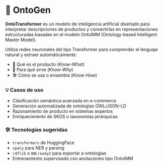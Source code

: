 # 🧠 OntoGen

**OntoTransformer** es un modelo de inteligencia artificial diseñado para interpretar descripciones de productos y convertirlas en representaciones estructuradas basadas en el modelo OntoIMM (Ontology-based Intelligent Master Model).

Utiliza redes neuronales del tipo Transformer para comprender el lenguaje natural y extraer automáticamente:

- 📌 Qué es el producto (*Know-What*)
- 🎯 Para qué sirve (*Know-Why*)
- 🛠️ Cómo se usa o ensambla (*Know-How*)

### 💡 Casos de uso
- Clasificación semántica avanzada en e-commerce
- Generación automatizada de ontologías OWL/JSON-LD
- Razonamiento de producto en sistemas expertos
- Enriquecimiento de SKOS o taxonomías jerárquicas

### 🛠️ Tecnologías sugeridas
- `transformers` de HuggingFace
- `spaCy` para NER y parsing
- `rdflib` o `OWLready2` para exportar a ontologías
- Entrenamiento supervisado con anotaciones tipo OntoIMM
